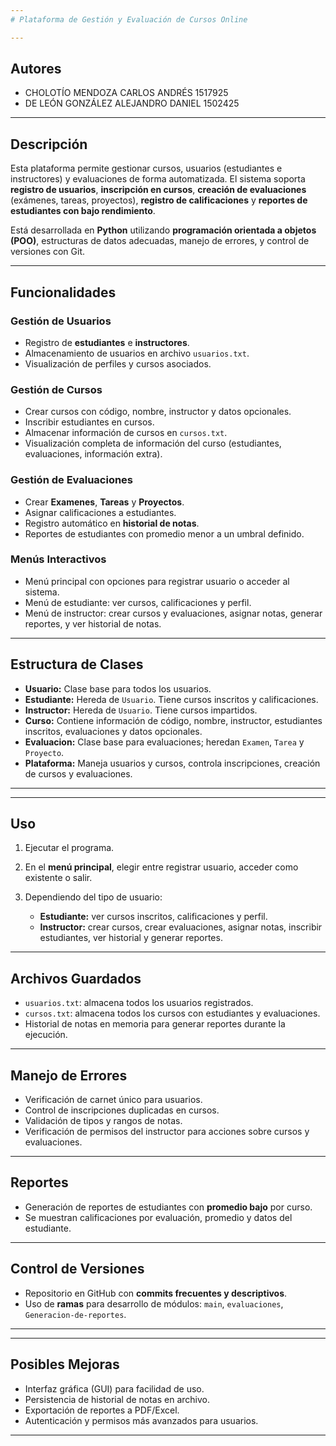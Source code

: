 ```yaml
---
# Plataforma de Gestión y Evaluación de Cursos Online

---
```

## Autores
- CHOLOTÍO MENDOZA CARLOS ANDRÉS 1517925  
- DE LEÓN GONZÁLEZ ALEJANDRO DANIEL 1502425
---

## Descripción

Esta plataforma permite gestionar cursos, usuarios (estudiantes e instructores) y evaluaciones de forma automatizada.
El sistema soporta **registro de usuarios**, **inscripción en cursos**, **creación de evaluaciones** (exámenes, tareas, proyectos), **registro de calificaciones** y **reportes de estudiantes con bajo rendimiento**.

Está desarrollada en **Python** utilizando **programación orientada a objetos (POO)**, estructuras de datos adecuadas, manejo de errores, y control de versiones con Git.

---

## Funcionalidades

### Gestión de Usuarios

* Registro de **estudiantes** e **instructores**.
* Almacenamiento de usuarios en archivo `usuarios.txt`.
* Visualización de perfiles y cursos asociados.

### Gestión de Cursos

* Crear cursos con código, nombre, instructor y datos opcionales.
* Inscribir estudiantes en cursos.
* Almacenar información de cursos en `cursos.txt`.
* Visualización completa de información del curso (estudiantes, evaluaciones, información extra).

### Gestión de Evaluaciones

* Crear **Examenes**, **Tareas** y **Proyectos**.
* Asignar calificaciones a estudiantes.
* Registro automático en **historial de notas**.
* Reportes de estudiantes con promedio menor a un umbral definido.

### Menús Interactivos

* Menú principal con opciones para registrar usuario o acceder al sistema.
* Menú de estudiante: ver cursos, calificaciones y perfil.
* Menú de instructor: crear cursos y evaluaciones, asignar notas, generar reportes, y ver historial de notas.

---

## Estructura de Clases

* **Usuario:** Clase base para todos los usuarios.
* **Estudiante:** Hereda de `Usuario`. Tiene cursos inscritos y calificaciones.
* **Instructor:** Hereda de `Usuario`. Tiene cursos impartidos.
* **Curso:** Contiene información de código, nombre, instructor, estudiantes inscritos, evaluaciones y datos opcionales.
* **Evaluacion:** Clase base para evaluaciones; heredan `Examen`, `Tarea` y `Proyecto`.
* **Plataforma:** Maneja usuarios y cursos, controla inscripciones, creación de cursos y evaluaciones.

---

---

## Uso

1. Ejecutar el programa.
2. En el **menú principal**, elegir entre registrar usuario, acceder como existente o salir.
3. Dependiendo del tipo de usuario:

   * **Estudiante:** ver cursos inscritos, calificaciones y perfil.
   * **Instructor:** crear cursos, crear evaluaciones, asignar notas, inscribir estudiantes, ver historial y generar reportes.

---

## Archivos Guardados

* `usuarios.txt`: almacena todos los usuarios registrados.
* `cursos.txt`: almacena todos los cursos con estudiantes y evaluaciones.
* Historial de notas en memoria para generar reportes durante la ejecución.

---

## Manejo de Errores

* Verificación de carnet único para usuarios.
* Control de inscripciones duplicadas en cursos.
* Validación de tipos y rangos de notas.
* Verificación de permisos del instructor para acciones sobre cursos y evaluaciones.

---

## Reportes

* Generación de reportes de estudiantes con **promedio bajo** por curso.
* Se muestran calificaciones por evaluación, promedio y datos del estudiante.

---

## Control de Versiones

* Repositorio en GitHub con **commits frecuentes y descriptivos**.
* Uso de **ramas** para desarrollo de módulos: `main`, `evaluaciones`, `Generacion-de-reportes`.

---


---

## Posibles Mejoras

* Interfaz gráfica (GUI) para facilidad de uso.
* Persistencia de historial de notas en archivo.
* Exportación de reportes a PDF/Excel.
* Autenticación y permisos más avanzados para usuarios.

---

